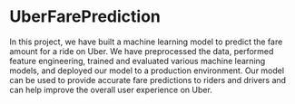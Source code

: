 # UberFarePrediction
In this project, we have built a machine learning model to predict the fare amount for a ride on Uber. We have preprocessed the data, performed feature engineering, trained and evaluated various machine learning models, and deployed our model to a production environment. Our model can be used to provide accurate fare predictions to riders and drivers and can help improve the overall user experience on Uber.



